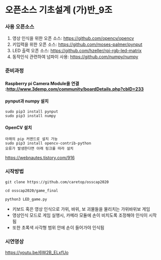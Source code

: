 # 오픈소스 기초설계 (가)반_9조

### 사용 오픈소스
1. 영상 인식을 위한 오픈 소스: https://github.com/opencv/opencv
2. 키입력을 위한 오픈 소스: https://github.com/moses-palmer/pynput
3. LED 출력 오픈 소스: https://github.com/hzeller/rpi-rgb-led-matrix
4. 동작인식 관련하여 넘파이 사용: https://github.com/numpy/numpy



### 준비과정
#### Raspberry pi Camera Module을 연결 :http://www.3demp.com/community/boardDetails.php?cbID=233

#### pynput과 numpy 설치
```
sudo pip3 install pynput
sudo pip3 install numpy
```
#### OpenCV 설치
```
아래의 pip 커맨드로 설치 가능
sudo pip3 install opencv-contrib-python
오류가 발생한다면 아래 링크를 따라 설치 
```
https://webnautes.tistory.com/916




### 시작방법
```
git clone https://github.com/caretop/osscap2020
```
```
cd osscap2020/game_final
```
```
python3 LED_game.py
```
- 키보드 혹은 영상 인식으로 가위, 바위, 보 괴물들을 물리치는 가위바위보 게임
- 영상인식 모드로 게임 실행시, 카메라 모듈에 손이 비치도록 조정해야 인식이 시작됨
- 또한 초록색 사각형 범위 안에 손이 들어가야 인식됨 



### 시연영상
https://youtu.be/6W2B_ELxfUo

